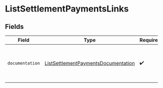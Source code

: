# ListSettlementPaymentsLinks


## Fields

| Field                                                                                             | Type                                                                                              | Required                                                                                          | Description                                                                                       |
| ------------------------------------------------------------------------------------------------- | ------------------------------------------------------------------------------------------------- | ------------------------------------------------------------------------------------------------- | ------------------------------------------------------------------------------------------------- |
| `documentation`                                                                                   | [ListSettlementPaymentsDocumentation](../../models/errors/ListSettlementPaymentsDocumentation.md) | :heavy_check_mark:                                                                                | The URL to the generic Mollie API error handling guide.                                           |